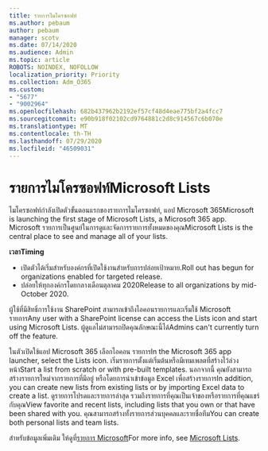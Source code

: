 ```yaml
---
title: รายการไมโครซอฟท์
ms.author: pebaum
author: pebaum
manager: scotv
ms.date: 07/14/2020
ms.audience: Admin
ms.topic: article
ROBOTS: NOINDEX, NOFOLLOW
localization_priority: Priority
ms.collection: Adm_O365
ms.custom:
- "5677"
- "9002964"
ms.openlocfilehash: 682b437962b2192ef57cf48d4eae775bf2a4fcc7
ms.sourcegitcommit: e90b918f02102cd9764881c2d8c914567c6b070e
ms.translationtype: MT
ms.contentlocale: th-TH
ms.lasthandoff: 07/29/2020
ms.locfileid: "46509031"
---
```

# <a name="microsoft-lists"></a><span data-ttu-id="3ee69-102">รายการไมโครซอฟท์</span><span class="sxs-lookup"><span data-stu-id="3ee69-102">Microsoft Lists</span></span>

<span data-ttu-id="3ee69-103">ไมโครซอฟท์กําลังเปิดตัวขั้นตอนแรกของรายการไมโครซอฟท์, แอป Microsoft 365</span><span class="sxs-lookup"><span data-stu-id="3ee69-103">Microsoft is launching the first stage of Microsoft Lists, a Microsoft 365 app.</span></span> <span data-ttu-id="3ee69-104">Microsoft รายการเป็นศูนย์ในการดูและจัดการรายการทั้งหมดของคุณ</span><span class="sxs-lookup"><span data-stu-id="3ee69-104">Microsoft Lists is the central place to see and manage all of your lists.</span></span>  
  
<span data-ttu-id="3ee69-105">**เวลา**</span><span class="sxs-lookup"><span data-stu-id="3ee69-105">**Timing**</span></span>  

- <span data-ttu-id="3ee69-106">เปิดตัวได้เริ่มสําหรับองค์กรที่เปิดใช้งานสําหรับการปล่อยเป้าหมาย.</span><span class="sxs-lookup"><span data-stu-id="3ee69-106">Roll out has begun for organizations enabled for targeted release.</span></span>
- <span data-ttu-id="3ee69-107">ปล่อยให้ทุกองค์กรโดยกลางเดือนตุลาคม 2020</span><span class="sxs-lookup"><span data-stu-id="3ee69-107">Release to all organizations by mid-October 2020.</span></span>

<span data-ttu-id="3ee69-108">ผู้ใช้ที่มีสิทธิ์การใช้งาน SharePoint สามารถเข้าถึงไอคอนรายการและเริ่มใช้ Microsoft รายการ</span><span class="sxs-lookup"><span data-stu-id="3ee69-108">Any user with a SharePoint license can access the Lists icon and start using Microsoft Lists.</span></span> <span data-ttu-id="3ee69-109">ผู้ดูแลไม่สามารถปิดคุณลักษณะนี้ได้</span><span class="sxs-lookup"><span data-stu-id="3ee69-109">Admins can't currently turn off the feature.</span></span>
 
<span data-ttu-id="3ee69-110">ในตัวเปิดใช้แอป Microsoft 365 เลือกไอคอน รายการ</span><span class="sxs-lookup"><span data-stu-id="3ee69-110">In the Microsoft 365 app launcher, select the Lists icon.</span></span> <span data-ttu-id="3ee69-111">เริ่มรายการตั้งแต่เริ่มต้นหรือมีเทมเพลตที่สร้างไว้ล่วงหน้า</span><span class="sxs-lookup"><span data-stu-id="3ee69-111">Start a list from scratch or with pre-built templates.</span></span> <span data-ttu-id="3ee69-112">นอกจากนี้ คุณยังสามารถสร้างรายการใหม่จากรายการที่มีอยู่ หรือโดยการนําเข้าข้อมูล Excel เพื่อสร้างรายการ</span><span class="sxs-lookup"><span data-stu-id="3ee69-112">In addition, you can create new lists from existing lists or by importing Excel data to create a list.</span></span> <span data-ttu-id="3ee69-113">ดูรายการโปรดและรายการล่าสุด รวมถึงรายการที่คุณเป็นเจ้าของหรือรายการที่คุณแชร์กับคุณ</span><span class="sxs-lookup"><span data-stu-id="3ee69-113">View favorite and recent lists, including lists that you own or that have been shared with you.</span></span> <span data-ttu-id="3ee69-114">คุณสามารถสร้างทั้งรายการส่วนบุคคลและรายชื่อทีม</span><span class="sxs-lookup"><span data-stu-id="3ee69-114">You can create both personal lists and team lists.</span></span>  

<span data-ttu-id="3ee69-115">สําหรับข้อมูลเพิ่มเติม ให้ดูที่[รายการ Microsoft](https://aka.ms/microsoftlists)</span><span class="sxs-lookup"><span data-stu-id="3ee69-115">For more info, see [Microsoft Lists](https://aka.ms/microsoftlists).</span></span>